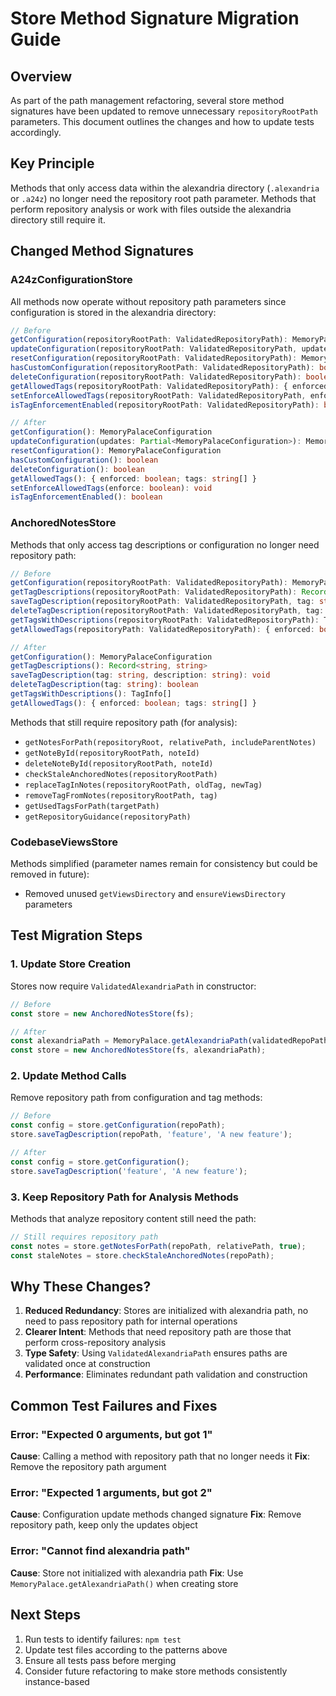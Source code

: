 # Store Method Signature Migration Guide

## Overview

As part of the path management refactoring, several store method signatures have been updated to remove unnecessary `repositoryRootPath` parameters. This document outlines the changes and how to update tests accordingly.

## Key Principle

Methods that only access data within the alexandria directory (`.alexandria` or `.a24z`) no longer need the repository root path parameter. Methods that perform repository analysis or work with files outside the alexandria directory still require it.

## Changed Method Signatures

### A24zConfigurationStore

All methods now operate without repository path parameters since configuration is stored in the alexandria directory:

```typescript
// Before
getConfiguration(repositoryRootPath: ValidatedRepositoryPath): MemoryPalaceConfiguration
updateConfiguration(repositoryRootPath: ValidatedRepositoryPath, updates: Partial<MemoryPalaceConfiguration>): MemoryPalaceConfiguration
resetConfiguration(repositoryRootPath: ValidatedRepositoryPath): MemoryPalaceConfiguration
hasCustomConfiguration(repositoryRootPath: ValidatedRepositoryPath): boolean
deleteConfiguration(repositoryRootPath: ValidatedRepositoryPath): boolean
getAllowedTags(repositoryRootPath: ValidatedRepositoryPath): { enforced: boolean; tags: string[] }
setEnforceAllowedTags(repositoryRootPath: ValidatedRepositoryPath, enforce: boolean): void
isTagEnforcementEnabled(repositoryRootPath: ValidatedRepositoryPath): boolean

// After
getConfiguration(): MemoryPalaceConfiguration
updateConfiguration(updates: Partial<MemoryPalaceConfiguration>): MemoryPalaceConfiguration
resetConfiguration(): MemoryPalaceConfiguration
hasCustomConfiguration(): boolean
deleteConfiguration(): boolean
getAllowedTags(): { enforced: boolean; tags: string[] }
setEnforceAllowedTags(enforce: boolean): void
isTagEnforcementEnabled(): boolean
```

### AnchoredNotesStore

Methods that only access tag descriptions or configuration no longer need repository path:

```typescript
// Before
getConfiguration(repositoryRootPath: ValidatedRepositoryPath): MemoryPalaceConfiguration
getTagDescriptions(repositoryRootPath: ValidatedRepositoryPath): Record<string, string>
saveTagDescription(repositoryRootPath: ValidatedRepositoryPath, tag: string, description: string): void
deleteTagDescription(repositoryRootPath: ValidatedRepositoryPath, tag: string): boolean
getTagsWithDescriptions(repositoryRootPath: ValidatedRepositoryPath): TagInfo[]
getAllowedTags(repositoryPath: ValidatedRepositoryPath): { enforced: boolean; tags: string[] }

// After
getConfiguration(): MemoryPalaceConfiguration
getTagDescriptions(): Record<string, string>
saveTagDescription(tag: string, description: string): void
deleteTagDescription(tag: string): boolean
getTagsWithDescriptions(): TagInfo[]
getAllowedTags(): { enforced: boolean; tags: string[] }
```

Methods that still require repository path (for analysis):
- `getNotesForPath(repositoryRoot, relativePath, includeParentNotes)`
- `getNoteById(repositoryRootPath, noteId)`
- `deleteNoteById(repositoryRootPath, noteId)`
- `checkStaleAnchoredNotes(repositoryRootPath)`
- `replaceTagInNotes(repositoryRootPath, oldTag, newTag)`
- `removeTagFromNotes(repositoryRootPath, tag)`
- `getUsedTagsForPath(targetPath)`
- `getRepositoryGuidance(repositoryPath)`

### CodebaseViewsStore

Methods simplified (parameter names remain for consistency but could be removed in future):
- Removed unused `getViewsDirectory` and `ensureViewsDirectory` parameters

## Test Migration Steps

### 1. Update Store Creation

Stores now require `ValidatedAlexandriaPath` in constructor:

```typescript
// Before
const store = new AnchoredNotesStore(fs);

// After
const alexandriaPath = MemoryPalace.getAlexandriaPath(validatedRepoPath, fs);
const store = new AnchoredNotesStore(fs, alexandriaPath);
```

### 2. Update Method Calls

Remove repository path from configuration and tag methods:

```typescript
// Before
const config = store.getConfiguration(repoPath);
store.saveTagDescription(repoPath, 'feature', 'A new feature');

// After
const config = store.getConfiguration();
store.saveTagDescription('feature', 'A new feature');
```

### 3. Keep Repository Path for Analysis Methods

Methods that analyze repository content still need the path:

```typescript
// Still requires repository path
const notes = store.getNotesForPath(repoPath, relativePath, true);
const staleNotes = store.checkStaleAnchoredNotes(repoPath);
```

## Why These Changes?

1. **Reduced Redundancy**: Stores are initialized with alexandria path, no need to pass repository path for internal operations
2. **Clearer Intent**: Methods that need repository path are those that perform cross-repository analysis
3. **Type Safety**: Using `ValidatedAlexandriaPath` ensures paths are validated once at construction
4. **Performance**: Eliminates redundant path validation and construction

## Common Test Failures and Fixes

### Error: "Expected 0 arguments, but got 1"
**Cause**: Calling a method with repository path that no longer needs it
**Fix**: Remove the repository path argument

### Error: "Expected 1 arguments, but got 2"  
**Cause**: Configuration update methods changed signature
**Fix**: Remove repository path, keep only the updates object

### Error: "Cannot find alexandria path"
**Cause**: Store not initialized with alexandria path
**Fix**: Use `MemoryPalace.getAlexandriaPath()` when creating store

## Next Steps

1. Run tests to identify failures: `npm test`
2. Update test files according to the patterns above
3. Ensure all tests pass before merging
4. Consider future refactoring to make store methods consistently instance-based